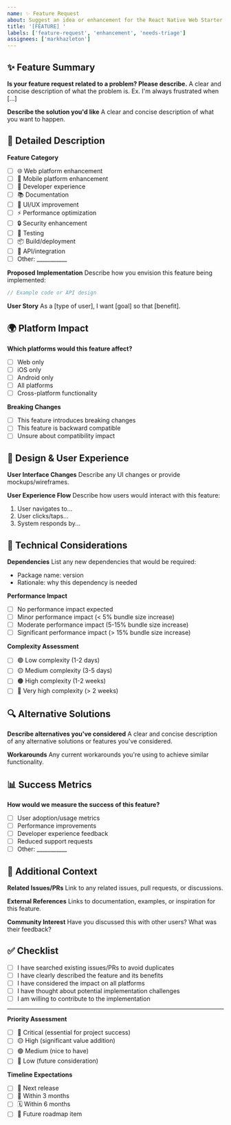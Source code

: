 ```yaml
---
name: ✨ Feature Request
about: Suggest an idea or enhancement for the React Native Web Starter
title: '[FEATURE] '
labels: ['feature-request', 'enhancement', 'needs-triage']
assignees: ['markhazleton']
---
```


## ✨ Feature Summary

**Is your feature request related to a problem? Please describe.**
A clear and concise description of what the problem is. Ex. I'm always frustrated when [...]

**Describe the solution you'd like**
A clear and concise description of what you want to happen.

## 🎯 Detailed Description

**Feature Category**
- [ ] 🌐 Web platform enhancement
- [ ] 📱 Mobile platform enhancement
- [ ] 🔧 Developer experience
- [ ] 📚 Documentation
- [ ] 🎨 UI/UX improvement
- [ ] ⚡ Performance optimization
- [ ] 🔒 Security enhancement
- [ ] 🧪 Testing
- [ ] 📦 Build/deployment
- [ ] 🔄 API/integration
- [ ] Other: ___________

**Proposed Implementation**
Describe how you envision this feature being implemented:

```typescript
// Example code or API design
```

**User Story**
As a [type of user], I want [goal] so that [benefit].

## 🌍 Platform Impact

**Which platforms would this feature affect?**
- [ ] Web only
- [ ] iOS only
- [ ] Android only
- [ ] All platforms
- [ ] Cross-platform functionality

**Breaking Changes**
- [ ] This feature introduces breaking changes
- [ ] This feature is backward compatible
- [ ] Unsure about compatibility impact

## 🎨 Design & User Experience

**User Interface Changes**
Describe any UI changes or provide mockups/wireframes.

**User Experience Flow**
Describe how users would interact with this feature:
1. User navigates to...
2. User clicks/taps...
3. System responds by...

## 🔧 Technical Considerations

**Dependencies**
List any new dependencies that would be required:
- Package name: version
- Rationale: why this dependency is needed

**Performance Impact**
- [ ] No performance impact expected
- [ ] Minor performance impact (< 5% bundle size increase)
- [ ] Moderate performance impact (5-15% bundle size increase)
- [ ] Significant performance impact (> 15% bundle size increase)

**Complexity Assessment**
- [ ] 🟢 Low complexity (1-2 days)
- [ ] 🟡 Medium complexity (3-5 days)
- [ ] 🟠 High complexity (1-2 weeks)
- [ ] 🔴 Very high complexity (> 2 weeks)

## 🔍 Alternative Solutions

**Describe alternatives you've considered**
A clear and concise description of any alternative solutions or features you've considered.

**Workarounds**
Any current workarounds you're using to achieve similar functionality.

## 📊 Success Metrics

**How would we measure the success of this feature?**
- [ ] User adoption/usage metrics
- [ ] Performance improvements
- [ ] Developer experience feedback
- [ ] Reduced support requests
- [ ] Other: ___________

## 🌟 Additional Context

**Related Issues/PRs**
Link to any related issues, pull requests, or discussions.

**External References**
Links to documentation, examples, or inspiration for this feature.

**Community Interest**
Have you discussed this with other users? What was their feedback?

## ✅ Checklist

- [ ] I have searched existing issues/PRs to avoid duplicates
- [ ] I have clearly described the feature and its benefits
- [ ] I have considered the impact on all platforms
- [ ] I have thought about potential implementation challenges
- [ ] I am willing to contribute to the implementation

---

**Priority Assessment**
- [ ] 🔴 Critical (essential for project success)
- [ ] 🟡 High (significant value addition)
- [ ] 🟢 Medium (nice to have)
- [ ] 🔵 Low (future consideration)

**Timeline Expectations**
- [ ] 🚀 Next release
- [ ] 📅 Within 3 months
- [ ] 🗓️ Within 6 months
- [ ] 🔮 Future roadmap item
